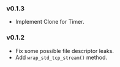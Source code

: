 ### v0.1.3
- Implement Clone for Timer.

### v0.1.2
- Fix some possible file descriptor leaks.
- Add `wrap_std_tcp_stream()` method.

